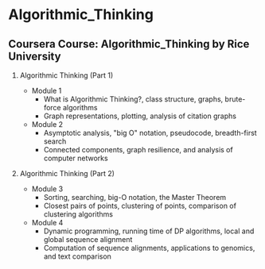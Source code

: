 # Algorithmic_Thinking
## Coursera Course: Algorithmic_Thinking by Rice University


1. Algorithmic Thinking (Part 1)
    - Module 1
      - What is Algorithmic Thinking?, class structure, graphs, brute-force algorithms
      - Graph representations, plotting, analysis of citation graphs
    - Module 2
      - Asymptotic analysis, "big O" notation, pseudocode, breadth-first search
      - Connected components, graph resilience, and analysis of computer networks

2. Algorithmic Thinking (Part 2)
    - Module 3
      - Sorting, searching, big-O notation, the Master Theorem
      - Closest pairs of points, clustering of points, comparison of clustering algorithms
    - Module 4
      - Dynamic programming, running time of DP algorithms, local and global sequence alignment
      - Computation of sequence alignments, applications to genomics, and text comparison
